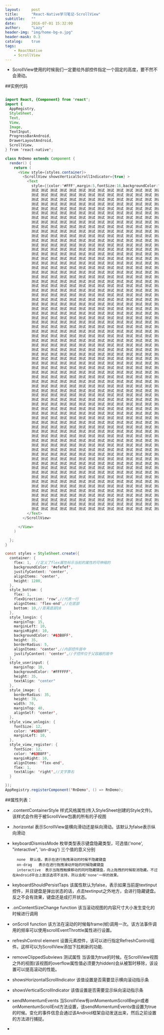 ```yaml
---
layout:     post
title:      "React-Native学习笔记-ScrollView"
subtitle:   ""
date:       2016-07-01 15:32:00
author:     "Lazy"
header-img: "img/home-bg-o.jpg"
header-mask: 0.3
catalog:    true
tags:
    - ReactNative
    - ScrollView
---
```







- ScrollView使用的时候我们一定要给外部控件指定一个固定的高度，要不然不会滑动。

##实例代码


```java

import React, {Component} from 'react';
import {
  AppRegistry,
  StyleSheet,
  Text,
  View,
  Image,
  TextInput,
  ProgressBarAndroid,
  DrawerLayoutAndroid,
  ScrollView,
} from 'react-native';

class RnDemo extends Component {
  render() {
    return (
      <View style={styles.container}>
        <ScrollView showsVerticalScrollIndicator={true} >
          <Text
            style={{color:'#FFF',margin:5,fontSize:16,backgroundColor:"blue"}}>
            测试 测试 测试 测试 测试 测试 测试 测试 测试 测试 测试 测试 测试 测试 测试 测试 测试
            测试 测试 测试 测试 测试 测试 测试 测试 测试 测试 测试 测试 测试 测试 测试 测试 测试
            测试 测试 测试 测试 测试 测试 测试 测试 测试 测试 测试 测试 测试 测试 测试 测试 测试
            测试 测试 测试 测试 测试 测试 测试 测试 测试 测试 测试 测试 测试 测试 测试 测试 测试
            测试 测试 测试 测试 测试 测试 测试 测试 测试 测试 测试 测试 测试 测试 测试 测试 测试
            测试 测试 测试 测试 测试 测试 测试 测试 测试 测试 测试 测试 测试 测试 测试 测试 测试
            测试 测试 测试 测试 测试 测试 测试 测试 测试 测试 测试 测试 测试 测试 测试 测试 测试
            测试 测试 测试 测试 测试 测试 测试 测试 测试 测试 测试 测试 测试 测试 测试 测试 测试
            测试 测试 测试 测试 测试 测试 测试 测试 测试 测试 测试 测试 测试 测试 测试 测试 测试
            测试 测试 测试 测试 测试 测试 测试 测试 测试 测试 测试 测试 测试 测试 测试 测试 测试
            测试 测试 测试 测试 测试 测试 测试 测试 测试 测试 测试 测试 测试 测试 测试 测试 测试
            测试 测试 测试 测试 测试 测试 测试 测试 测试 测试 测试 测试 测试 测试 测试 测试 测试
            测试 测试 测试 测试 测试 测试 测试 测试 测试 测试 测试 测试 测试 测试 测试 测试 测试
            测试 测试 测试 测试 测试 测试 测试 测试 测试 测试 测试 测试 测试 测试 测试 测试 测试
            测试 测试 测试 测试 测试 测试 测试 测试 测试 测试 测试 测试 测试 测试 测试 测试 测试
            测试 测试 测试 测试 测试 测试 测试 测试 测试 测试 测试 测试 测试 测试 测试 测试 测试
            测试 测试 测试 测试 测试 测试 测试 测试 测试 测试 测试 测试 测试 测试 测试 测试 测试
            测试 测试 测试 测试 测试 测试 测试 测试 测试 测试 测试 测试 测试 测试 测试 测试 测试
            测试 测试 测试 测试 测试 测试 测试 测试 测试 测试 测试 测试 测试 测试 测试 测试 测试
            测试 测试 测试 测试 测试 测试 测试 测试 测试 测试 测试 测试 测试 测试 测试 测试 测试
            测试 测试 测试 测试 测试 测试 测试 测试 测试 测试 测试 测试 测试 测试 测试 测试 测试
            测试 测试 测试 测试 测试 测试 测试 测试 测试 测试 测试 测试 测试 测试 测试 测试 测试
            测试 测试 测试 测试 测试 测试 测试 测试 测试 测试 测试 测试 测试 测试 测试 测试 测试
            测试 测试 测试 测试 测试 测试 测试 测试 测试 测试 测试 测试 测试 测试 测试 测试 测试
            测试 测试 测试 测试 测试 测试 测试 测试 测试 测试 测试 测试 测试 测试 测试 测试 测试
            测试 测试 测试 测试 测试 测试 测试 测试 测试 测试 测试 测试 测试 测试 测试 测试 测试
            测试 测试 测试 测试 测试 测试 测试 测试 测试 测试 测试 测试 测试 测试 测试 测试 测试
            测试 测试 测试 测试 测试 测试 测试 测试 测试 测试 测试 测试 测试 测试 测试 测试 测试
            测试 测试 测试 测试 测试 测试 测试 测试 测试 测试 测试 测试 测试 测试 测试 测试 测试
            测试 测试 测试 测试 测试 测试 测试 测试 测试 测试 测试 测试 测试 测试 测试 测试 测试
            测试 测试 测试 测试 测试 测试 测试 测试 测试 测试 测试 测试 测试 测试 测试 测试 测试
            测试 测试 测试 测试 测试 测试 测试 测试 测试 测试 测试 测试 测试 测试 测试 测试 测试
            测试 测试 测试 测试 测试 测试 测试 测试 测试 测试 测试 测试 测试 测试 测试 测试 测试
            测试 测试 测试 测试 测试 测试 测试 测试 测试 测试 测试 测试 测试 测试 测试 测试 测试
            测试 测试 测试 测试 测试 测试 测试 测试 测试 测试 测试 测试 测试 测试 测试 测试 测试
            测试 测试 测试 测试 测试 测试 测试 测试 测试 测试 测试 测试 测试 测试 测试 测试 测试
            测试 测试 测试 测试 测试 测试 测试 测试 测试 测试 测试 测试 测试 测试 测试 测试 测试
            测试 测试 测试 测试 测试 测试 测试 测试 测试 测试 测试 测试 测试 测试 测试 测试 测试
            测试 测试 测试 测试 测试 测试 测试 测试 测试 测试 测试 测试 测试 测试 测试 测试 测试
            测试 测试 测试 测试 测试 测试 测试 测试 测试 测试 测试 测试 测试 测试 测试 测试 测试
            测试 测试 测试 测试 测试 测试 测试 测试 测试 测试 测试 测试 测试 测试 测试 测试 测试
            测试 测试 测试 测试 测试 测试 测试 测试 测试 测试 测试 测试 测试 测试 测试 测试 测试
            测试 测试 测试 测试 测试 测试 测试 测试 测试 测试 测试 测试 测试 测试 测试 测试 测试
            测试 测试 测试 测试 测试 测试 测试 测试 测试 测试 测试 测试 测试 测试 测试 测试 测试
            测试 测试 测试 测试 测试 测试 测试 测试 测试 测试 测试 测试 测试 测试 测试 测试 测试
            测试 测试 测试 测试 测试 测试 测试 测试 测试 测试 测试 测试 测试 测试 测试 测试 测试
            测试 测试 测试 测试 测试 测试 测试 测试 测试 测试 测试 测试 测试 测试 测试 测试 测试
            测试 测试 测试 测试 测试 测试 测试 测试 测试 测试 测试 测试 测试 测试 测试 测试 测试
            测试 测试 测试 测试 测试 测试 测试 测试 测试 测试 测试 测试 测试 测试 测试 测试 测试
            测试 测试 测试 测试 测试 测试 测试 测试 测试 测试 测试 测试 测试 测试 测试 测试 测试
            测试 测试 测试 测试 测试 测试 测试 测试 测试 测试 测试 测试 测试 测试 测试 测试 测试
            测试 测试 测试 测试 测试 测试 测试 测试 测试 测试 测试 测试 测试 测试 测试 测试 测试
            测试 测试 测试 测试 测试 测试 测试 测试 测试 测试 测试 测试 测试 测试 测试 测试 测试
            测试 测试 测试 测试 测试 测试 测试 测试 测试 测试 测试 测试 测试 测试 测试 测试 测试
            测试 测试 测试 测试 测试 测试 测试 测试 测试 测试 测试 测试 测试 测试 测试 测试 测试
            测试 测试 测试 测试 测试 测试 测试 测试 测试 测试 测试 测试 测试 测试 测试 测试 测试
            测试 测试 测试 测试 测试 测试 测试 测试 测试 测试 测试 测试 测试 测试 测试 测试 测试
            测试 测试 测试 测试 测试 测试 测试 测试 测试 测试 测试 测试 测试 测试 测试 测试 测试
            测试 测试 测试 测试 测试 测试 测试 测试 测试 测试 测试 测试 测试 测试 测试 测试 测试
            测试 测试 测试 测试 测试 测试 测试 测试 测试 测试 测试 测试 测试 测试 测试 测试 测试
            测试 测试 测试 测试 测试 测试 测试 测试 测试 测试 测试 测试 测试 测试 测试 测试 测试
            测试 测试 测试 测试 测试 测试 测试 测试 测试 测试 测试 测试 测试 测试 测试 测试 测试
            测试 测试 测试 测试 测试 测试 测试 测试 测试 测试 测试 测试 测试 测试 测试 测试 测试
            测试 测试 测试 测试 测试 测试 测试 测试 测试 测试 测试 测试 测试 测试 测试 测试 测试
            测试 测试 测试 测试 测试 测试 测试 测试 测试 测试 测试 测试 测试 测试 测试 测试 测试
            测试 测试 测试 测试 测试 测试 测试 测试 测试 测试 测试 测试 测试 测试 测试 测试 测试
            测试 测试 测试 测试 测试 测试 测试 测试 测试 测试 测试 测试 测试 测试 测试 测试 测试
            测试 测试 测试 测试 测试 测试 测试 测试 测试 测试 测试 测试 测试 测试 测试 测试 测试
            测试 测试 测试 测试 测试 测试 测试 测试 测试 测试 测试 测试 测试 测试 测试 测试 测试
            测试 测试 测试 测试 测试 测试 测试 测试 测试 测试 测试 测试 测试 测试 测试 测试 测试
            测试 测试 测试 测试 测试 测试 测试 测试 测试 测试 测试 测试 测试 测试 测试 测试 测试
          </Text>
        </ScrollView>

      </View>
    )

  };
}

const styles = StyleSheet.create({
  container: {
    flex: 1,  //定义了flex属性标示当前的属性的可伸缩的
    backgroundColor: '#efefef',
    justifyContent: 'center',
    alignItems: 'center',
    height: 1280,
  },
  style_bottom: {
    flex: 1,
    flexDirection: 'row',//代表一行
    alignItems: 'flex-end',//在底部
    bottom: 10,//距离底部10
  },
  style_longin: {
    marginTop: 15,
    marginLeft: 10,
    marginRight: 10,
    backgroundColor: '#63B8FF',
    height: 35,
    borderRadius: 5,
    alignItems: 'center',//内部控件居中
    justifyContent: 'center',//子控件位于父容器的居中
  },
  style_userinput: {
    marginTop: 10,
    backgroundColor: '#FFFFFF',
    height: 35,
    textAlign: "center"
  },
  style_image: {
    borderRadius: 35,
    height: 70,
    width: 70,
    marginTop: 40,
    alignSelf: 'center',
  },
  style_view_unlogin: {
    fontSize: 12,
    color: '#63B8FF',
    marginLeft: 10,
  },
  style_view_register: {
    fontSize: 12,
    color: '#63B8FF',
    marginRight: 10,
    alignItems: 'flex-end',
    flex: 1,
    textAlign: 'right',//文字靠右
  }

});
AppRegistry.registerComponent('RnDemo', () => RnDemo);


```



##属性列表：
- .contentContainerStyle  样式风格属性(传入StyleSheet创建的Style文件)。该样式会作用于被ScrollView包裹的所有的子视图
- .horizontal   表示ScrollView是横向滑动还是纵向滑动。该默认为false表示纵向滑动
- keyboardDismissMode   枚举类型表示键盘隐藏类型，可选值('none', "interactive", 'on-drag')  三个值的意义分别


        none  默认值，表示在进行拖拽滑动的时候不隐藏键盘
        on-drag   表示在进行拖拽滑动开始的时候隐藏键盘
        interactive  表示当拖拽触摸移动的同时隐藏键盘，向上拖拽的时候取消隐藏。不过在Android平台上面该选项不支持，所以会和'none'一样的效果。






- keyboardShouldPersistTaps  该属性默认为false，表示如果当前是textinput控件，并且键盘是弹出状态的话，点击textinput之外地方，会进行隐藏键盘。反之不会有效果，键盘还是成打开状态。
- .onContentSizeChange  function  该当滚动视图的内容尺寸大小发生变化的时候进行调用
- onScroll  function  该方法在滚动的时候每frame(帧)调用一次。该方法事件调用的频率可以使用scrollEventThrottle属性进行设置。
- refreshControl   element 设置元素控件，该可以进行指定RefreshControl组件。这样可以为ScrollView添加下拉刷新的功能.
- removeClippedSubviews  测试属性 当该值为true的时候。在ScrollView视图之外的视图(该视图的overflow属性值必须要为hidden)会从被暂时移除，该设置可以提高滚动的性能。
- showsHorizontalScrollIndicator   该值设置是否需要显示横向滚动指示条
- showsVerticalScrollIndicator 该值设置是否需要显示纵向滚动指示条
- sendMomentumEvents   当ScrollView有onMomentumScrollBegin或者onMomentumScrollEnd方法设置，该sendMomentumEvents值设置为true的时候。变化的事件信息会通过该Android框架自动发送出来，然后之前设置的方法进行捕捉。
-
